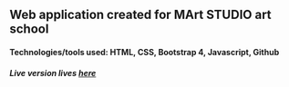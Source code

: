 ## Web application created for MArt STUDIO art school

#### Technologies/tools used: HTML, CSS, Bootstrap 4, Javascript, Github

##### Live version lives [here](https://martstudioartschool.com)
